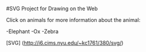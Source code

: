 #SVG Project for Drawing on the Web

Click on animals for more information about the animal:

-Elephant
-Ox
-Zebra

[SVG] (http://i6.cims.nyu.edu/~kc1761/380/svg/)
